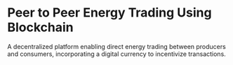 # Peer to Peer Energy Trading Using Blockchain
A decentralized platform enabling direct energy trading between producers and consumers, incorporating a digital currency to incentivize transactions.
